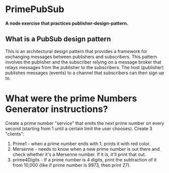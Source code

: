 # PrimePubSub
**A node exercise that practices publisher-design-pattern.**

## What is a PubSub design pattern
This is an architectural design pattern that provides a framework for exchanging messages between publishers and subscribers.
This pattern involves the publisher and the subscriber relying on a message broker that relays messages from the publisher to the subscribers. The host (publisher) publishes messages (events) to a channel that subscribers can then sign up to.

# What were the prime Numbers Generator instructions?

Create a prime number "service" that emits the next prime number on every second (starting from 1 until a certain limit the user chooses).
Create 3 "clients":

 1. Prime1 - when a prime number ends with 1, prints it with red color. 
 2. Mersenne - needs to know when a new prime number is out there and check whether it's a Mersenne number. If it is, it'll print that out.
 3. prime4Digits - If a prime number is 4 digits, print the subtraction of it from 10,000 (like if prime number is 9973, then print 27).
